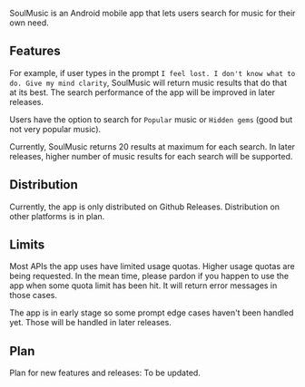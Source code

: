 SoulMusic is an Android mobile app that lets users search for music for their own need.

## Features

For example, if user types in the prompt `I feel lost. I don't know what to do. Give my mind clarity`, SoulMusic will return music results that do that at its best. The search performance of the app will be improved in later releases.

Users have the option to search for `Popular` music or `Hidden gems` (good but not very popular music).

Currently, SoulMusic returns 20 results at maximum for each search. In later releases, higher number of music results for each search will be supported.

## Distribution

Currently, the app is only distributed on Github Releases. Distribution on other platforms is in plan.

## Limits

Most APIs the app uses have limited usage quotas. Higher usage quotas are being requested. In the mean time, please pardon if you happen to use the app when some quota limit has been hit. It will return error messages in those cases.

The app is in early stage so some prompt edge cases haven't been handled yet. Those will be handled in later releases.

## Plan

Plan for new features and releases: To be updated.

